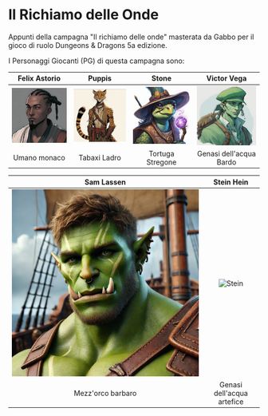 # Il Richiamo delle Onde
Appunti della campagna "Il richiamo delle onde" masterata da Gabbo per il gioco di ruolo Dungeons & Dragons 5a edizione.

I Personaggi Giocanti (PG) di questa campagna sono: 

|Felix Astorio                                   |Puppis                                            |Stone                                           |Victor Vega                                                 |
|:----------------------------------------------:|:------------------------------------------------:|:----------------------------------------------:|:----------------------------------------------------------:|
|![Felix](campagna_richiamo_onde/PG/felix200.jpg)|![Puppis](campagna_richiamo_onde/PG/puppis200.jpg)|![Stone](campagna_richiamo_onde/PG/stone200.jpg)|![Victor-Vega](campagna_richiamo_onde/PG/victor-vega200.jpg)|
|Umano monaco                                    |Tabaxi Ladro                                      |Tortuga Stregone                                 |Genasi dell'acqua Bardo                                    |

|Sam Lassen                                      |Stein Hein                                        |
|:----------------------------------------------:|:------------------------------------------------:|
|![Sam](campagna_richiamo_onde/PG/Sam.jpg)       |![Stein](campagna_richiamo_onde/PG/stein.jpg)     |
|Mezz'orco barbaro                               |Genasi dell'acqua artefice                        |
